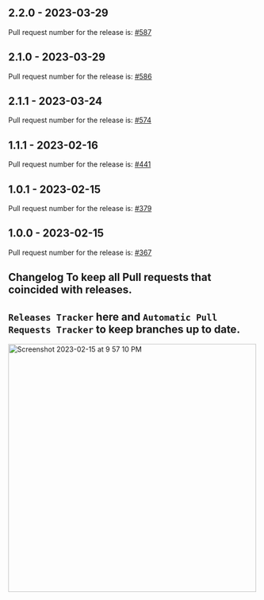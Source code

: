 ## 2.2.0 - 2023-03-29

Pull request number for the release is: [#587](https://github.com/jge162/Action-workflows/pull/587)

## 2.1.0 - 2023-03-29

Pull request number for the release is: [#586](https://github.com/jge162/Action-workflows/pull/586)

## 2.1.1 - 2023-03-24

Pull request number for the release is: [#574](https://github.com/jge162/Action-workflows/pull/574)

## 1.1.1 - 2023-02-16

Pull request number for the release is: [#441](https://github.com/jge162/Action-workflows/pull/441)

## 1.0.1 - 2023-02-15

Pull request number for the release is: [#379](https://github.com/jge162/Action-workflows/pull/379)

## 1.0.0 - 2023-02-15

Pull request number for the release is: [#367](https://github.com/jge162/Action-workflows/pull/367)

## Changelog To keep all Pull requests that coincided with releases.

## `Releases Tracker` here and `Automatic Pull Requests Tracker` to keep branches up to date.

<img width="500" alt="Screenshot 2023-02-15 at 9 57 10 PM" src="https://user-images.githubusercontent.com/31228460/219280855-90b2d767-cf8c-49e8-8226-269fa190b42e.png">